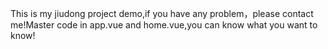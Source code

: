 This is my jiudong project demo,if you have any problem，please contact me!Master code in app.vue and home.vue,you can know what you want to know!
